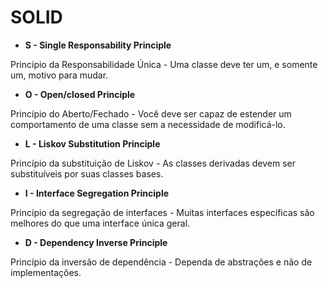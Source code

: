# SOLID

-   **S - Single Responsability Principle**

Princípio da Responsabilidade Única - Uma classe deve ter um, e somente um, motivo para mudar.

-   **O - Open/closed Principle**

Princípio do Aberto/Fechado - Você deve ser capaz de estender um comportamento de uma classe sem a necessidade de modificá-lo.

-   **L - Liskov Substitution Principle**

Princípio da substituição de Liskov - As classes derivadas devem ser substituíveis por suas classes bases.

-   **I - Interface Segregation Principle**

Princípio da segregação de interfaces - Muitas interfaces específicas são melhores do que uma interface única geral.

-   **D - Dependency Inverse Principle**

Princípio da inversão de dependência - Dependa de abstrações e não de implementações.
